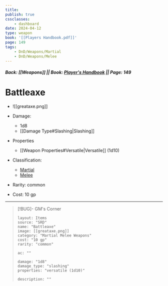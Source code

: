 ```yaml
---
title:
publish: true
cssclasses:
    - dashboard
date: 2024-04-12
type: weapon
book: '[[Players Handbook.pdf]]'
page: 149
tags:
    - DnD/Weapons/Martial
    - DnD/Weapons/Melee
---
```


##### Back: [[Weapons]] || Book: [Player's Handbook](https://drive.google.com/drive/folders/1O5bhpYizcIT5xxAoLOuzCRht_PVS7VSG?usp=sharing) || Page: 149

# Battleaxe

- ![[greataxe.png]]
- Damage:
    - 1d8
	- [[Damage Type#Slashing|Slashing]]
- Properties
    - [[Weapon Properties#Versatile|Versatile]] (1d10)

- Classification:
    - [Martial](https://benl0.github.io/The-Editors-Dungeon/tags/DnD/Weapons/Martial)
    - [Melee](https://benl0.github.io/The-Editors-Dungeon/tags/DnD/Weapons/Melee)
- Rarity: common
- Cost: 10 gp

> 

---

> [!BUG]- GM's Corner
>
> ```statblock
> layout: Items
> source: "SRD"
> name: "Battleaxe"
> image: [[greataxe.png]]
> category: "Martial Melee Weapons"
> cost: "10 gp"
> rarity: "common"
>
> ac: ""
>
> damage: "1d8"
> damage_type: "slashing"
> properties: "versatile (1d10)"
>
> description: ""
> ```
